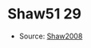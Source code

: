 <a name="material" />

# Shaw51 29
<script type="application/ld+json">
  {
    "@context": "https://schema.org/",
    "@type": "ChemicalSubstance",
    "http://purl.org/dc/terms/conformsTo":
      {
        "@type": "CreativeWork",
        "@id": "https://bioschemas.org/profiles/ChemicalSubstance/0.4-RELEASE/"
      },
    "@id": "https://egonw.github.io/nanowiki/nanowiki59.html#material",
    "name": "Shaw51 29",
    "sameAs": "http://127.0.0.1/mediawiki/index.php/Special:URIResolver/Shaw51_29"
  }
</script>


* Source: [Shaw2008](http://127.0.0.1/mediawiki/index.php/Special:URIResolver/Shaw2008)
